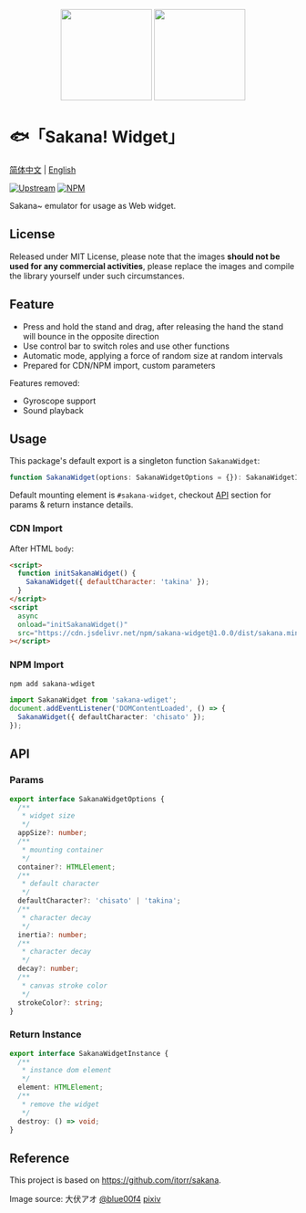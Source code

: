 <p align="center">
<img src="https://raw.githubusercontent.com/dsrkafuu/sakana-widget/main/html/chisato.png" height="160px">
<img src="https://raw.githubusercontent.com/dsrkafuu/sakana-widget/main/html/sakana.png" height="160px">
</p>

# 🐟「Sakana! Widget」

[简体中文](https://github.com/dsrkafuu/sakana-widget/blob/main/README.md) | [English](https://github.com/dsrkafuu/sakana-widget/blob/main/README.en.md)

[![Upstream](https://img.shields.io/badge/upstream-39a27f2-orange)](https://github.com/itorr/sakana)
[![NPM](https://img.shields.io/npm/v/sakana-widget)](https://www.npmjs.com/package/sakana-widget)

Sakana~ emulator for usage as Web widget.

## License

Released under MIT License, please note that the images **should not be used for any commercial activities**, please replace the images and compile the library yourself under such circumstances.

## Feature

- Press and hold the stand and drag, after releasing the hand the stand will bounce in the opposite direction
- Use control bar to switch roles and use other functions
- Automatic mode, applying a force of random size at random intervals
- Prepared for CDN/NPM import, custom parameters

Features removed:

- Gyroscope support
- Sound playback

## Usage

This package's default export is a singleton function `SakanaWidget`:

```ts
function SakanaWidget(options: SakanaWidgetOptions = {}): SakanaWidgetInstance;
```

Default mounting element is `#sakana-widget`, checkout [API](#api) section for params & return instance details.

### CDN Import

After HTML `body`:

```html
<script>
  function initSakanaWidget() {
    SakanaWidget({ defaultCharacter: 'takina' });
  }
</script>
<script
  async
  onload="initSakanaWidget()"
  src="https://cdn.jsdelivr.net/npm/sakana-widget@1.0.0/dist/sakana.min.js"
></script>
```

### NPM Import

```bash
npm add sakana-wdiget
```

```ts
import SakanaWidget from 'sakana-wdiget';
document.addEventListener('DOMContentLoaded', () => {
  SakanaWidget({ defaultCharacter: 'chisato' });
});
```

## API

### Params

```ts
export interface SakanaWidgetOptions {
  /**
   * widget size
   */
  appSize?: number;
  /**
   * mounting container
   */
  container?: HTMLElement;
  /**
   * default character
   */
  defaultCharacter?: 'chisato' | 'takina';
  /**
   * character decay
   */
  inertia?: number;
  /**
   * character decay
   */
  decay?: number;
  /**
   * canvas stroke color
   */
  strokeColor?: string;
}
```

### Return Instance

```ts
export interface SakanaWidgetInstance {
  /**
   * instance dom element
   */
  element: HTMLElement;
  /**
   * remove the widget
   */
  destroy: () => void;
}
```

## Reference

This project is based on https://github.com/itorr/sakana.

Image source: 大伏アオ [@blue00f4](https://twitter.com/blue00f4) [pixiv](https://pixiv.me/aoiroblue1340)
